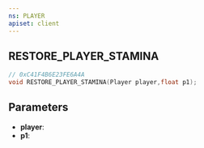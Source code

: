 ```yaml
---
ns: PLAYER
apiset: client
---
```

## RESTORE_PLAYER_STAMINA

```c
// 0xC41F4B6E23FE6A4A
void RESTORE_PLAYER_STAMINA(Player player,float p1);
```


## Parameters
* **player**:
* **p1**: